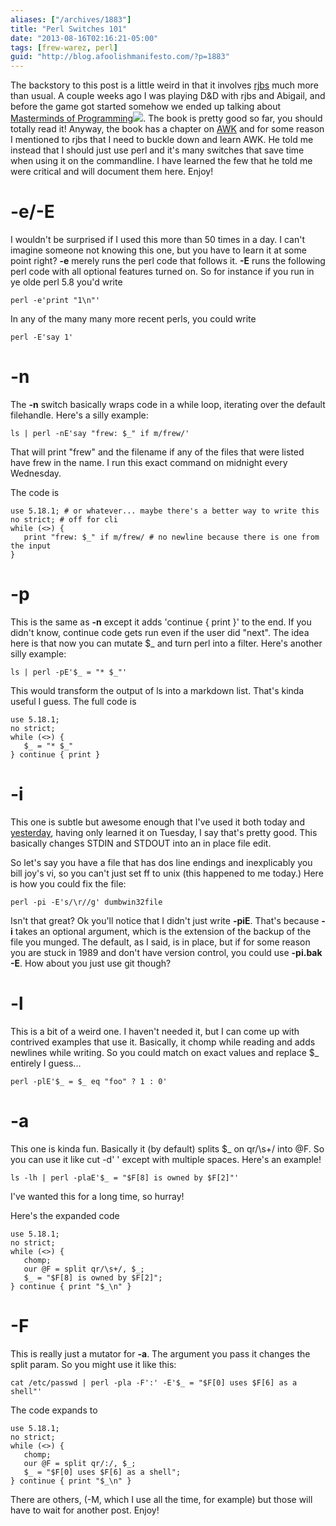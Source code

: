 ```yaml
---
aliases: ["/archives/1883"]
title: "Perl Switches 101"
date: "2013-08-16T02:16:21-05:00"
tags: [frew-warez, perl]
guid: "http://blog.afoolishmanifesto.com/?p=1883"
---
```

The backstory to this post is a little weird in that it involves [rjbs](http://rjbs.manxome.org/rubric) much more than usual. A couple weeks ago I was playing D&D with rjbs and Abigail, and before the game got started somehow we ended up talking about [Masterminds of Programming](http://www.amazon.com/gp/product/0596515170/ref=as_li_ss_tl?ie=UTF8&camp=1789&creative=390957&creativeASIN=0596515170&linkCode=as2&tag=afooman-20)![](http://ir-na.amazon-adsystem.com/e/ir?t=afooman-20&l=as2&o=1&a=0596515170). The book is pretty good so far, you should totally read it! Anyway, the book has a chapter on [AWK](https://en.wikipedia.org/wiki/AWK) and for some reason I mentioned to rjbs that I need to buckle down and learn AWK. He told me instead that I should just use perl and it's many switches that save time when using it on the commandline. I have learned the few that he told me were critical and will document them here. Enjoy!

# -e/-E

I wouldn't be surprised if I used this more than 50 times in a day. I can't imagine someone not knowing this one, but you have to learn it at some point right? **-e** merely runs the perl code that follows it. **-E** runs the following perl code with all optional features turned on. So for instance if you run in ye olde perl 5.8 you'd write

    perl -e'print "1\n"'

In any of the many many more recent perls, you could write

    perl -E'say 1'

# -n

The **-n** switch basically wraps code in a while loop, iterating over the default filehandle. Here's a silly example:

    ls | perl -nE'say "frew: $_" if m/frew/'

That will print "frew" and the filename if any of the files that were listed have frew in the name. I run this exact command on midnight every Wednesday.

The code is

    use 5.18.1; # or whatever... maybe there's a better way to write this
    no strict; # off for cli
    while (<>) {
       print "frew: $_" if m/frew/ # no newline because there is one from the input
    }

# -p

This is the same as **-n** except it adds 'continue \{ print \}' to the end. If you didn't know, continue code gets run even if the user did "next". The idea here is that now you can mutate $\_ and turn perl into a filter. Here's another silly example:

    ls | perl -pE'$_ = "* $_"'

This would transform the output of ls into a markdown list. That's kinda useful I guess. The full code is

    use 5.18.1;
    no strict;
    while (<>) {
       $_ = "* $_"
    } continue { print }

# -i

This one is subtle but awesome enough that I've used it both today and [yesterday](https://github.com/frioux/app-adenosine/commit/efde246fcfb497e1a928cb7c7a709da754a83e92), having only learned it on Tuesday, I say that's pretty good. This basically changes STDIN and STDOUT into an in place file edit.

So let's say you have a file that has dos line endings and inexplicably you bill joy's vi, so you can't just set ff to unix (this happened to me today.) Here is how you could fix the file:

    perl -pi -E's/\r//g' dumbwin32file

Isn't that great? Ok you'll notice that I didn't just write **-piE**. That's because **-i** takes an optional argument, which is the extension of the backup of the file you munged. The default, as I said, is in place, but if for some reason you are stuck in 1989 and don't have version control, you could use **-pi.bak -E**. How about you just use git though?

# -l

This is a bit of a weird one. I haven't needed it, but I can come up with contrived examples that use it. Basically, it chomp while reading and adds newlines while writing. So you could match on exact values and replace $\_ entirely I guess...

    perl -plE'$_ = $_ eq "foo" ? 1 : 0'

# -a

This one is kinda fun. Basically it (by default) splits $\_ on qr/\\s+/ into @F. So you can use it like cut -d' ' except with multiple spaces. Here's an example!

    ls -lh | perl -plaE'$_ = "$F[8] is owned by $F[2]"'

I've wanted this for a long time, so hurray!

Here's the expanded code

    use 5.18.1;
    no strict;
    while (<>) {
       chomp;
       our @F = split qr/\s+/, $_;
       $_ = "$F[8] is owned by $F[2]";
    } continue { print "$_\n" }

# -F

This is really just a mutator for **-a**. The argument you pass it changes the split param. So you might use it like this:

    cat /etc/passwd | perl -pla -F':' -E'$_ = "$F[0] uses $F[6] as a shell"'

The code expands to

    use 5.18.1;
    no strict;
    while (<>) {
       chomp;
       our @F = split qr/:/, $_;
       $_ = "$F[0] uses $F[6] as a shell";
    } continue { print "$_\n" }

There are others, (-M, which I use all the time, for example) but those will have to wait for another post. Enjoy!
